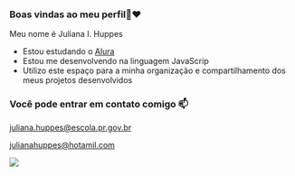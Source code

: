 ### Boas vindas ao meu perfil💞❤️

Meu nome é Juliana I. Huppes

- Estou estudando o [Alura](https://www.alura.com.br)
- Estou me desenvolvendo na linguagem JavaScrip
- Utilizo este espaço para a minha organização e compartilhamento dos meus projetos desenvolvidos
  
### Você pode entrar em contato comigo 📫

juliana.huppes@escola.pr.gov.br 

julianahuppes@hotamil.com

![](https://media1.tenor.com/m/MAbVh0I1BOIAAAAC/minnie-mouse-love.gif)

